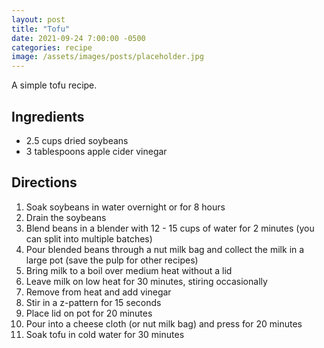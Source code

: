 ```yaml
---
layout: post
title: "Tofu"
date: 2021-09-24 7:00:00 -0500
categories: recipe
image: /assets/images/posts/placeholder.jpg
---
```


A simple tofu recipe.

## Ingredients

- 2.5 cups dried soybeans
- 3 tablespoons apple cider vinegar

## Directions

1. Soak soybeans in water overnight or for 8 hours
2. Drain the soybeans
3. Blend beans in a blender with 12 - 15 cups of water for 2 minutes (you can split into multiple batches)
4. Pour blended beans through a nut milk bag and collect the milk in a large pot (save the pulp for other recipes)
5. Bring milk to a boil over medium heat without a lid
6. Leave milk on low heat for 30 minutes, stiring occasionally
7. Remove from heat and add vinegar
8. Stir in a z-pattern for 15 seconds
9. Place lid on pot for 20 minutes
10. Pour into a cheese cloth (or nut milk bag) and press for 20 minutes
11. Soak tofu in cold water for 30 minutes